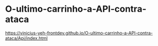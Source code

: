# O-ultimo-carrinho-a-API-contra-ataca

https://vinicius-yeh-frontdev.github.io/O-ultimo-carrinho-a-API-contra-ataca/Api/index.html

